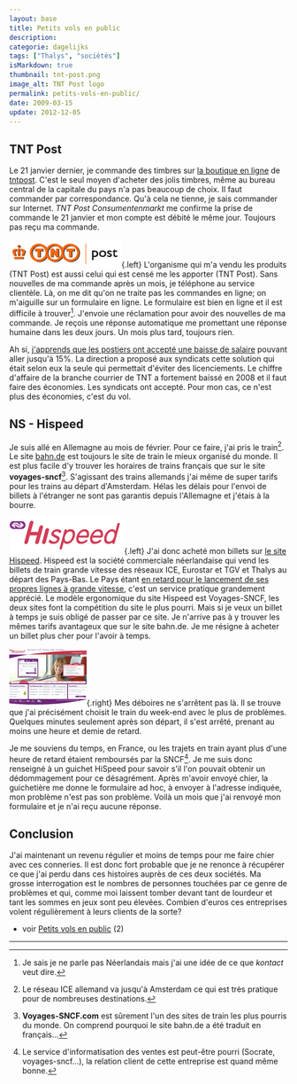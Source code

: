 ```yaml
---
layout: base
title: Petits vols en public
description: 
categorie: dagelijks
tags: ["Thalys", "sociétés"]
isMarkdown: true
thumbnail: tnt-post.png
image_alt: TNT Post logo
permalink: petits-vols-en-public/
date: 2009-03-15
update: 2012-12-05
---
```




## TNT Post

Le 21 janvier dernier, je commande des timbres sur [la boutique en ligne](http://www.tntpost.nl/voorthuis/postzegels/postzegels-kopen/onlinewinkel.aspx) de [tntpost](/la-poste-prends-les-couleurs-d-halloween). C'est le seul moyen d'acheter des jolis timbres, même au bureau central de la capitale du pays n'a pas beaucoup de choix. Il faut commander par correspondance. Qu'à cela ne tienne, je sais commander sur Internet. *TNT Post Consumentenmarkt*  me confirme la prise de commande le 21 janvier et mon compte est débité le même jour. Toujours pas reçu ma commande. 

![TNT Post logo](tnt-post.png){.left}
L'organisme qui m'a vendu les produits (TNT Post) est aussi celui qui est censé me les apporter (TNT Post). Sans nouvelles de ma commande après un mois, je téléphone au service clientèle. Là, on me dit qu'on ne traite pas les commandes en ligne; on m'aiguille sur un formulaire en ligne. Le formulaire est bien en ligne et il est difficile à trouver[^1]. J'envoie une réclamation pour avoir des nouvelles de ma commande. Je reçois une réponse automatique me promettant une réponse humaine dans les deux jours. Un mois plus tard, toujours rien. 

Ah si, [j'apprends que les postiers ont accepté une baisse de salaire](http://www.ambafrance-nl.org/france_paysbas/spip.php?article10690#TNT) pouvant aller jusqu'à 15%. La direction a proposé aux syndicats cette solution qui était selon eux la seule qui permettait d'éviter des licenciements. Le chiffre d'affaire de la branche courrier de TNT a fortement baissé en 2008 et il faut faire des économies. Les syndicats ont accepté. Pour mon cas, ce n'est plus des économies, c'est du vol.

## NS - Hispeed

Je suis allé en Allemagne au mois de février. Pour ce faire, j'ai pris le train[^2]. Le site [bahn.de](http://www.bahn.de/international/view/fr/index.shtml) est toujours le site de train le mieux organisé du monde. Il est plus facile d'y trouver les horaires de trains français que sur le site **voyages-sncf**[^3]. S'agissant des trains allemands j'ai même de super tarifs pour les trains au départ d'Amsterdam. Hélas les délais pour l'envoi de billets à l'étranger ne sont pas garantis depuis l'Allemagne et j'étais à la bourre. 

![Hi Speed Logo](hispeed.png){.left}
J'ai donc acheté mon billets sur [le site Hispeed](http://www.nshispeed.nl/). Hispeed est la société commerciale néerlandaise qui vend les billets de train grande vitesse des réseaux ICE, Eurostar et TGV et Thalys au départ des Pays-Bas. Le Pays étant [en retard pour le lancement de ses propres lignes à grande vitesse](/des-travaux-qui-n-en-finissent-pas-encore), c'est un service pratique grandement apprécié. Le modèle ergonomique du site Hispeed est Voyages-SNCF, les deux sites font la compétition du site le plus pourri. Mais si je veux un billet à temps je suis obligé de passer par ce site. Je n'arrive pas à y trouver les mêmes tarifs avantageux que sur le site bahn.de. Je me résigne à acheter un billet plus cher pour l'avoir à temps. 

![Le site Hispeed, un grand sourire, mais pas le mien](site-hispeed.png){.right}
Mes déboires ne s'arrêtent pas là. Il se trouve que j'ai précisément choisit le train du week-end avec le plus de problèmes. Quelques minutes seulement après son départ, il s'est arrêté, prenant au moins une heure et demie de retard.

Je me souviens du temps, en France, ou les trajets en train ayant plus d'une heure de retard étaient remboursés par la SNCF[^4]. Je me suis donc renseigné à un guichet HiSpeed pour savoir s'il l'on pouvait obtenir un dédommagement pour ce désagrément. Après m'avoir envoyé chier, la guichetière me donne le formulaire ad hoc, à envoyer à l'adresse indiquée, mon problème n'est pas son problème. Voilà un mois que j'ai renvoyé mon formulaire et je n'ai reçu aucune réponse.

## Conclusion

J'ai maintenant un revenu régulier et moins de temps pour me faire chier avec ces conneries. Il est donc fort probable que je ne renonce à récupérer ce que j'ai perdu dans ces histoires auprès de ces deux sociétés. Ma grosse interrogation est le nombres de personnes touchées par ce genre de problèmes et qui, comme moi laissent tomber devant tant de lourdeur et tant les sommes en jeux sont peu élevées. Combien d'euros ces entreprises volent régulièrement à leurs clients de la sorte?

* voir [Petits vols en public](/petits-vols-en-public-2) (2)
---
[^1]: Je sais je ne parle pas Néerlandais mais j'ai une idée de ce que *kontact* veut dire.
[^2]: Le réseau ICE allemand va jusqu'à Amsterdam ce qui est très pratique pour de nombreuses destinations.
[^3]: **Voyages-SNCF.com** est sûrement l'un des sites de train les plus pourris du monde. On comprend pourquoi le site bahn.de a été traduit en français...
[^4]: Le service d'informatisation des ventes est peut-être pourri (Socrate, voyages-sncf...), la relation client de cette entreprise est quand même bonne.